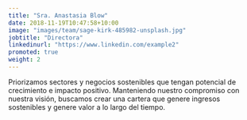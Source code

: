 ```yaml
---
title: "Sra. Anastasia Blow"
date: 2018-11-19T10:47:58+10:00
image: "images/team/sage-kirk-485982-unsplash.jpg"
jobtitle: "Directora"
linkedinurl: "https://www.linkedin.com/example2"
promoted: true
weight: 2
---
```


Priorizamos sectores y negocios sostenibles que tengan potencial de crecimiento e impacto positivo. Manteniendo nuestro compromiso con nuestra visión, buscamos crear una cartera que genere ingresos sostenibles y genere valor a lo largo del tiempo.